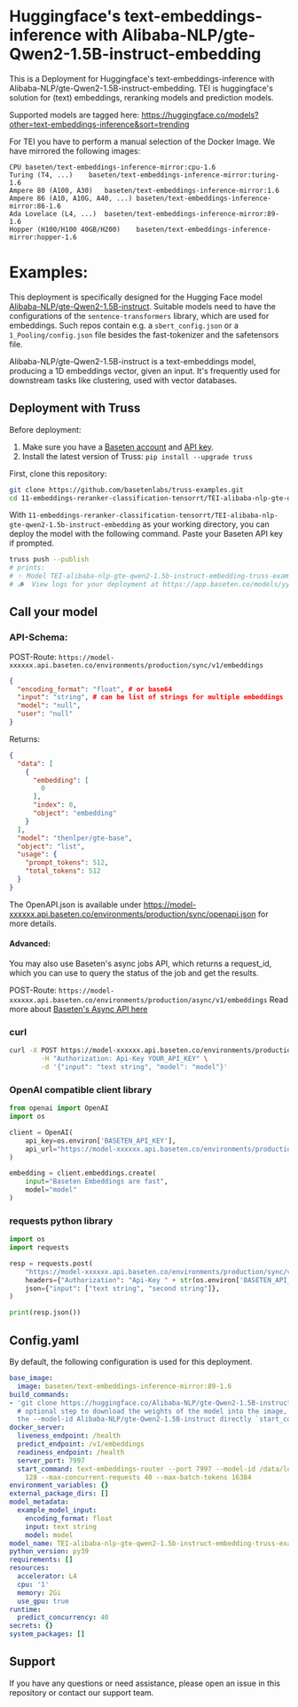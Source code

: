 # Huggingface's text-embeddings-inference with Alibaba-NLP/gte-Qwen2-1.5B-instruct-embedding

This is a Deployment for Huggingface's text-embeddings-inference with Alibaba-NLP/gte-Qwen2-1.5B-instruct-embedding. TEI is huggingface's solution for (text) embeddings, reranking models and prediction models.

Supported models are tagged here: https://huggingface.co/models?other=text-embeddings-inference&sort=trending


For TEI you have to perform a manual selection of the Docker Image. We have mirrored the following images:
```
CPU	baseten/text-embeddings-inference-mirror:cpu-1.6
Turing (T4, ...)	baseten/text-embeddings-inference-mirror:turing-1.6
Ampere 80 (A100, A30)	baseten/text-embeddings-inference-mirror:1.6
Ampere 86 (A10, A10G, A40, ...)	baseten/text-embeddings-inference-mirror:86-1.6
Ada Lovelace (L4, ...)	baseten/text-embeddings-inference-mirror:89-1.6
Hopper (H100/H100 40GB/H200)	baseten/text-embeddings-inference-mirror:hopper-1.6
```


# Examples:
This deployment is specifically designed for the Hugging Face model [Alibaba-NLP/gte-Qwen2-1.5B-instruct](https://huggingface.co/Alibaba-NLP/gte-Qwen2-1.5B-instruct).
Suitable models need to have the configurations of the `sentence-transformers` library, which are used for embeddings. Such repos contain e.g. a `sbert_config.json` or a `1_Pooling/config.json` file besides the fast-tokenizer and the safetensors file.

Alibaba-NLP/gte-Qwen2-1.5B-instruct  is a text-embeddings model, producing a 1D embeddings vector, given an input.
It's frequently used for downstream tasks like clustering, used with vector databases.


## Deployment with Truss

Before deployment:

1. Make sure you have a [Baseten account](https://app.baseten.co/signup) and [API key](https://app.baseten.co/settings/account/api_keys).
2. Install the latest version of Truss: `pip install --upgrade truss`


First, clone this repository:
```sh
git clone https://github.com/basetenlabs/truss-examples.git
cd 11-embeddings-reranker-classification-tensorrt/TEI-alibaba-nlp-gte-qwen2-1.5b-instruct-embedding
```

With `11-embeddings-reranker-classification-tensorrt/TEI-alibaba-nlp-gte-qwen2-1.5b-instruct-embedding` as your working directory, you can deploy the model with the following command. Paste your Baseten API key if prompted.

```sh
truss push --publish
# prints:
# ✨ Model TEI-alibaba-nlp-gte-qwen2-1.5b-instruct-embedding-truss-example was successfully pushed ✨
# 🪵  View logs for your deployment at https://app.baseten.co/models/yyyyyy/logs/xxxxxx
```

## Call your model

### API-Schema:
POST-Route: `https://model-xxxxxx.api.baseten.co/environments/production/sync/v1/embeddings`
```json
{
  "encoding_format": "float", # or base64
  "input": "string", # can be list of strings for multiple embeddings
  "model": "null",
  "user": "null"
}
```

Returns:
```json
{
  "data": [
    {
      "embedding": [
        0
      ],
      "index": 0,
      "object": "embedding"
    }
  ],
  "model": "thenlper/gte-base",
  "object": "list",
  "usage": {
    "prompt_tokens": 512,
    "total_tokens": 512
  }
}
```
The OpenAPI.json is available under https://model-xxxxxx.api.baseten.co/environments/production/sync/openapi.json for more details.

#### Advanced:
You may also use Baseten's async jobs API, which returns a request_id, which you can use to query the status of the job and get the results.

POST-Route: `https://model-xxxxxx.api.baseten.co/environments/production/async/v1/embeddings`
Read more about [Baseten's Async API here](https://docs.baseten.co/invoke/async)

### curl
```bash
curl -X POST https://model-xxxxxx.api.baseten.co/environments/production/sync/v1/embeddings \
        -H "Authorization: Api-Key YOUR_API_KEY" \
        -d '{"input": "text string", "model": "model"}'
```

### OpenAI compatible client library
```python
from openai import OpenAI
import os

client = OpenAI(
    api_key=os.environ['BASETEN_API_KEY'],
    api_url="https://model-xxxxxx.api.baseten.co/environments/production/sync"
)

embedding = client.embeddings.create(
    input="Baseten Embeddings are fast",
    model="model"
)
```
### requests python library

```python
import os
import requests

resp = requests.post(
    "https://model-xxxxxx.api.baseten.co/environments/production/sync/v1/embeddings",
    headers={"Authorization": "Api-Key " + str(os.environ['BASETEN_API_KEY'])},
    json={"input": ["text string", "second string"]},
)

print(resp.json())
```


## Config.yaml
By default, the following configuration is used for this deployment.

```yaml
base_image:
  image: baseten/text-embeddings-inference-mirror:89-1.6
build_commands:
- 'git clone https://huggingface.co/Alibaba-NLP/gte-Qwen2-1.5B-instruct /data/local-model
  # optional step to download the weights of the model into the image, otherwise specify
  the --model-id Alibaba-NLP/gte-Qwen2-1.5B-instruct directly `start_command`'
docker_server:
  liveness_endpoint: /health
  predict_endpoint: /v1/embeddings
  readiness_endpoint: /health
  server_port: 7997
  start_command: text-embeddings-router --port 7997 --model-id /data/local-model --max-client-batch-size
    128 --max-concurrent-requests 40 --max-batch-tokens 16384
environment_variables: {}
external_package_dirs: []
model_metadata:
  example_model_input:
    encoding_format: float
    input: text string
    model: model
model_name: TEI-alibaba-nlp-gte-qwen2-1.5b-instruct-embedding-truss-example
python_version: py39
requirements: []
resources:
  accelerator: L4
  cpu: '1'
  memory: 2Gi
  use_gpu: true
runtime:
  predict_concurrency: 40
secrets: {}
system_packages: []

```

## Support
If you have any questions or need assistance, please open an issue in this repository or contact our support team.
